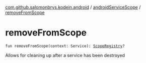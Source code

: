[com.github.salomonbrys.kodein.android](../index.md) / [androidServiceScope](index.md) / [removeFromScope](.)

# removeFromScope

`fun removeFromScope(context: Service): `[`ScopeRegistry`](../../com.github.salomonbrys.kodein/-scope-registry/index.md)`?`

Allows for cleaning up after a service has been destroyed

